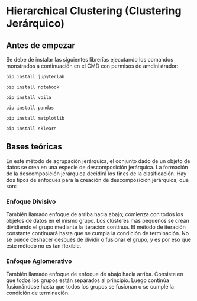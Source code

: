 # Hierarchical Clustering (Clustering Jerárquico)

## Antes de empezar
Se debe de instalar las siguientes librerías ejecutando los comandos monstrados a continuación en el CMD con permisos de amdinistrador:

```
pip install jupyterlab
```
```
pip install notebook
```
```
pip install voila
```
```
pip install pandas
```
```
pip install matplotlib
```
```
pip install sklearn
```

## Bases teóricas
En este método de agrupación jerárquica, el conjunto dado de un objeto de datos se crea en una especie de descomposición jerárquica. La formación de la descomposición jerárquica decidirá los fines de la clasificación. Hay dos tipos de enfoques para la creación de descomposición jerárquica, que son:

### Enfoque Divisivo
También llamado enfoque de arriba hacia abajo; comienza con todos los objetos de datos en el mismo grupo. Los clústeres más pequeños se crean dividiendo el grupo mediante la iteración continua. El método de iteración constante continuará hasta que se cumpla la condición de terminación.
No se puede deshacer después de dividir o fusionar el grupo, y es por eso que este método no es tan flexible.

### Enfoque Aglomerativo
También llamado enfoque de enfoque de abajo hacia arriba.
Consiste en que todos los grupos están separados al principio.
Luego continúa fusionándose hasta que todos los grupos se
fusionan o se cumple la condición de terminación.
